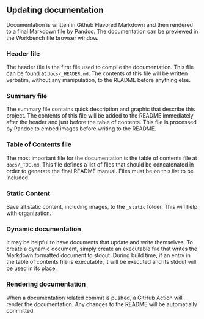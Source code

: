 
## Updating documentation

Documentation is written in Github Flavored Markdown and then rendered to a final Markdown file by Pandoc. The documentation can be previewed in the Workbench file browser window.

### Header file

The header file is the first file used to compile the documentation. This file can be found at `docs/_HEADER.md`. The contents of this file will be written verbatim, without any manipulation, to the README before anything else.

### Summary file

The summary file contains quick description and graphic that describe this project. The contents of this file will be added to the README immediately after the header and just before the table of contents. This file is processed by Pandoc to embed images before writing to the README.

### Table of Contents file

The most important file for the documentation is the table of contents file at `docs/_TOC.md`. This file defines a list of files that should be concatenated in order to generate the final README manual. Files must be on this list to be included.

### Static Content

Save all static content, including images, to the `_static` folder. This will help with organization.

### Dynamic documentation

It may be helpful to have documents that update and write themselves. To create a dynamic document, simply create an executable file that writes the Markdown formatted document to stdout. During build time, if an entry in the table of contents file is executable, it will be executed and its stdout will be used in its place.

### Rendering documentation

When a documentation related commit is pushed, a GitHub Action will render the documentation. Any changes to the README will be automatially committed.